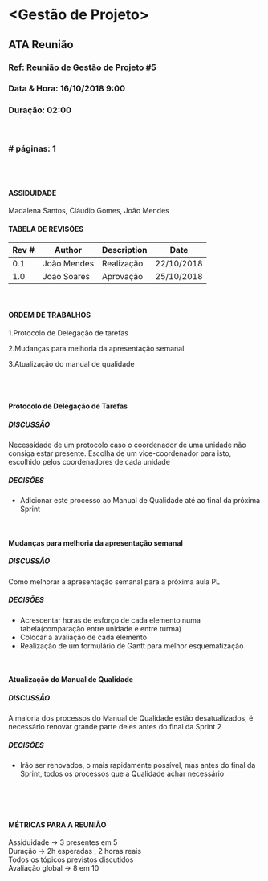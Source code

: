 # <Gestão de Projeto>

## ATA Reunião

### Ref: Reunião de Gestão de Projeto #5

### Data & Hora: 16/10/2018 9:00

### Duração: 02:00

 <br/>

### # páginas: 1

<br/>
<br/>

#### ASSIDUIDADE

Madalena Santos, Cláudio Gomes, João Mendes


#### TABELA DE REVISÕES

Rev # | Author | Description | Date
--- | --- | --- | ---
0.1 | João Mendes | Realização | 22/10/2018
1.0 | Joao Soares | Aprovação | 25/10/2018

<br/>

#### ORDEM DE TRABALHOS

1.Protocolo de Delegação de tarefas

2.Mudanças para melhoria da apresentação semanal

3.Atualização do manual de qualidade

<br/>
<br/>


#### Protocolo de Delegação de Tarefas
##### DISCUSSÃO
Necessidade de um protocolo caso o coordenador de uma unidade não consiga estar presente.
Escolha de um vice-coordenador para isto, escolhido pelos coordenadores de cada unidade

##### DECISÕES
* Adicionar este processo ao Manual de Qualidade até ao final da próxima Sprint
<br/>


#### Mudanças para melhoria da apresentação semanal
##### DISCUSSÃO
Como melhorar a apresentação semanal para a próxima aula PL
##### DECISÕES
* Acrescentar horas de esforço de cada elemento numa tabela(comparação entre unidade e entre turma)
* Colocar a avaliação de cada elemento
* Realização de um formulário de Gantt para melhor esquematização

<br/>

#### Atualização do Manual de Qualidade
##### DISCUSSÃO
A maioria dos processos do Manual de Qualidade estão desatualizados, é necessário renovar grande parte deles antes do final da Sprint 2

##### DECISÕES
* Irão ser renovados, o mais rapidamente possível, mas antes do final da Sprint, todos os processos que a Qualidade achar necessário

<br/>

<br/>
<br/>

#### MÉTRICAS PARA A REUNIÃO
Assiduidade -> 3 presentes em 5<br/>
Duração -> 2h esperadas , 2 horas reais<br/>
Todos os tópicos previstos discutidos<br/>
Avaliação global -> 8 em 10<br/>
